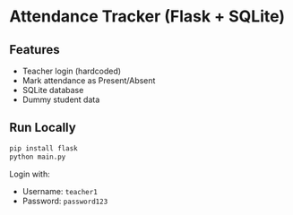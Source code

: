 # Attendance Tracker (Flask + SQLite)

## Features
- Teacher login (hardcoded)
- Mark attendance as Present/Absent
- SQLite database
- Dummy student data

## Run Locally
```bash
pip install flask
python main.py
```

Login with:
- Username: `teacher1`
- Password: `password123`
